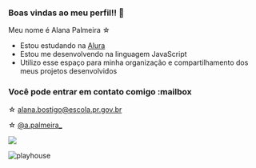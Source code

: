 ### Boas vindas ao meu perfil!! 🤍

Meu nome é Alana Palmeira ☆ 

- Estou estudando na [Alura](https://www.alura.com.br)
- Estou me desenvolvendo na linguagem JavaScript
- Utilizo esse espaço para minha organização e compartilhamento dos meus projetos desenvolvidos

### Você pode entrar em contato comigo :mailbox

 ☆ [alana.bostigo@escola.pr.gov.br](https://mail.google.com/mail/u/1/?ogbl#inbox?compose=new)

 ☆ [@a.palmeira_](https://www.instagram.com/a.palmeira_/)

![](https://media.tenor.com/9LUr-_obbVAAAAAC/hello-kitty.gif)

![playhouse](https://github.com/nanaaaa26/nanaaaa26/assets/146108279/27105fa0-49d2-4bd2-b0a2-8331ae755bb4)
